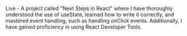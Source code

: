 Live - 
A project called "Next Steps in React" where I have thoroughly understood the use of useState, learned how to write it correctly, and mastered event handling, such as handling onClick events. Additionally, I have gained proficiency in using React Developer Tools.
